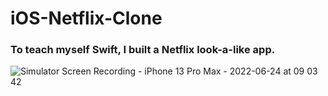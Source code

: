 # iOS-Netflix-Clone

### To teach myself Swift, I built a Netflix look-a-like app.

![Simulator Screen Recording - iPhone 13 Pro Max - 2022-06-24 at 09 03 42](https://user-images.githubusercontent.com/87159469/175555150-75e45c8e-3439-4a11-985a-e18649eb3afc.gif)
